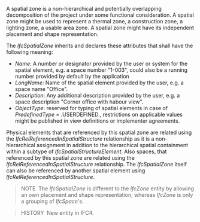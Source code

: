 A spatial zone is a non-hierarchical and potentially overlapping decomposition of the project under some functional consideration. A spatial zone might be used to represent a thermal zone, a construction zone, a lighting zone, a usable area zone. A spatial zone might have its independent placement and shape representation.

The _IfcSpatialZone_ inherits and declares these attributes that shall have the following meaning:

* _Name_: A number or designator provided by the user or system for the spatial element, e.g. a space number "1-003", could also be a running number provided by default by the application
* _LongName_: Name of the spatial element provided by the user, e.g. a space name "Office".
* _Description_: Any additional description provided by the user, e.g. a space description "Corner office with habour view".
* _ObjectType_: reserved for typing of spatial elements in case of _PredefinedType_ = .USERDEFINED., restrictions on applicable values might be published in view definitions or implementer agreements.

Physical elements that are referenced by this spatial zone are related using the _IfcRelReferencedInSpatialStructure_ relationship as it is a non-hierarchical assignment in addition to the hierarchical spatial containment within a subtype of _IfcSpatialStructureElement_. Also spaces, that referenced by this spatial zone are related using the _IfcRelReferencedInSpatialStructure_ relationship. The _IfcSpatialZone_ itself can also be referenced by another spatial element using _IfcRelReferencedInSpatialStructure_.

> NOTE&nbsp; The _IfcSpatialZone_ is different to the _IfcZone_ entity by allowing an own placement and shape representation, whereas _IfcZone_ is only a grouping of _IfcSpace_'s.

> HISTORY&nbsp; New entity in IFC4.
